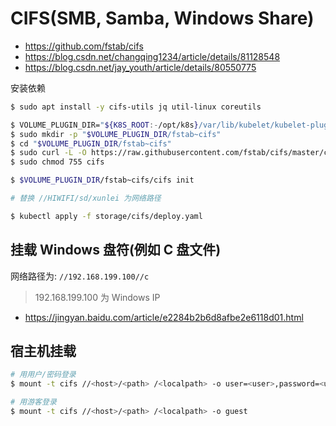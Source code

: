 # CIFS(SMB, Samba, Windows Share)

* https://github.com/fstab/cifs
* https://blog.csdn.net/changqing1234/article/details/81128548
* https://blog.csdn.net/jay_youth/article/details/80550775

安装依赖

```bash
$ sudo apt install -y cifs-utils jq util-linux coreutils
```

```bash
$ VOLUME_PLUGIN_DIR="${K8S_ROOT:-/opt/k8s}/var/lib/kubelet/kubelet-plugins/volume/exec/"
$ sudo mkdir -p "$VOLUME_PLUGIN_DIR/fstab~cifs"
$ cd "$VOLUME_PLUGIN_DIR/fstab~cifs"
$ sudo curl -L -O https://raw.githubusercontent.com/fstab/cifs/master/cifs
$ sudo chmod 755 cifs

$ $VOLUME_PLUGIN_DIR/fstab~cifs/cifs init
```

```bash
# 替换 //HIWIFI/sd/xunlei 为网络路径

$ kubectl apply -f storage/cifs/deploy.yaml
```

## 挂载 Windows 盘符(例如 C 盘文件)

网络路径为: `//192.168.199.100//c`

> 192.168.199.100 为 Windows IP

* https://jingyan.baidu.com/article/e2284b2b6d8afbe2e6118d01.html

## 宿主机挂载

```bash
# 用用户/密码登录
$ mount -t cifs //<host>/<path> /<localpath> -o user=<user>,password=<user>

# 用游客登录
$ mount -t cifs //<host>/<path> /<localpath> -o guest
```
